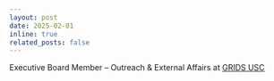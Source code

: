 ```yaml
---
layout: post
date: 2025-02-01
inline: true
related_posts: false
---
```


Executive Board Member – Outreach & External Affairs at [GRIDS USC](https://viterbigrids.org/)
